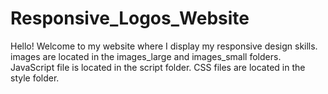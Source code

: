 # Responsive_Logos_Website
Hello! Welcome to my website where I display my responsive design skills. 
images are located in the images_large and images_small folders.
JavaScript file is located in the script folder.
CSS files are located in the style folder. 
